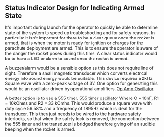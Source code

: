 ## Status Indicator Design for Indicating Armed State
It's important during launch for the operator to quickly be able to determine
state of the system to speed up troubleshooting and for safety reasons. In
particular it isn't important for there to be a clear queue once the rocket
is armed, that is when the motor is ready for ignition or charges for the
parachute deployment are armed. This is to ensure the operator is aware of the
danger the rocket poses during this time. A clear status indicator would be to
have a LED or alarm to sound once the rocket is armed.

A buzzer/alarm would be a sensible option as this does not require line of
sight. Therefore a small magnetic transducer which converts electrical energy
into sound energy would be suitable. This device requires a 2kHz Square wave with
a zero-peak voltage of 3V. One option for generating this would be an
oscillator driven by operational amplifiers. [Op Amp Oscillator](OpAmpOsci.PNG)

A better option is to use a 555 timer. [555 timer oscillator](555timerOscillator.PNG)
Where C = 10nF, R1 = 10kOhms and R2 = 33 kOmhs. This would produce a square wave
with duty cycle 56.58% and a frequency of 1895Hz which is ideal for the transducer.
This then just needs to be wired to the hardware safety interlocks, so that
when the safety lock is removed, the connection between the 555 timer and the
transducer is bridged therefore giving off an audible beeping when the rocket is
armed.
